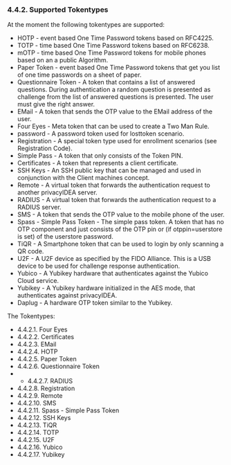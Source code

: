 ### 4.4.2. Supported Tokentypes

At the moment the following tokentypes are supported:

* HOTP - event based One Time Password tokens based on RFC4225.
* TOTP - time based One Time Password tokens based on RFC6238.
* mOTP - time based One Time Password tokens for mobile phones based on an a public Algorithm.
* Paper Token - event based One Time Password tokens that get you list of one time passwords on a sheet of paper.
* Questionnaire Token - A token that contains a list of answered questions. During authentication a random question is presented as challenge from the list of answered questions is presented. The user must give the right answer.
* EMail - A token that sends the OTP value to the EMail address of the user.
* Four Eyes - Meta token that can be used to create a Two Man Rule.
* password - A password token used for losttoken scenario.
* Registration - A special token type used for enrollment scenarios (see Registration Code).
* Simple Pass - A token that only consists of the Token PIN.
* Certificates - A token that represents a client certificate.
* SSH Keys - An SSH public key that can be managed and used in conjunction with the Client machines concept.
* Remote - A virtual token that forwards the authentication request to another privacyIDEA server.
* RADIUS - A virtual token that forwards the authentication request to a RADIUS server.
* SMS - A token that sends the OTP value to the mobile phone of the user.
* Spass - Simple Pass Token - The simple pass token. A token that has no OTP component and just consists of the OTP pin or (if otppin=userstore is set) of the userstore password.
* TiQR - A Smartphone token that can be used to login by only scanning a QR code.
* U2F - A U2F device as specified by the FIDO Alliance. This is a USB device to be used for challenge response authentication.
* Yubico - A Yubikey hardware that authenticates against the Yubico Cloud service.
* Yubikey - A Yubikey hardware initialized in the AES mode, that authenticates against privacyIDEA.
* Daplug - A hardware OTP token similar to the Yubikey.

The Tokentypes:

* 4.4.2.1. Four Eyes
* 4.4.2.2. Certificates
* 4.4.2.3. EMail
* 4.4.2.4. HOTP
* 4.4.2.5. Paper Token
* 4.4.2.6. Questionnaire Token
* * 4.4.2.7. RADIUS
* 4.4.2.8. Registration
* 4.4.2.9. Remote
* 4.4.2.10. SMS
* 4.4.2.11. Spass - Simple Pass Token
* 4.4.2.12. SSH Keys
* 4.4.2.13. TiQR
* 4.4.2.14. TOTP
* 4.4.2.15. U2F
* 4.4.2.16. Yubico
* 4.4.2.17. Yubikey